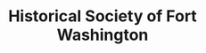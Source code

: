 ---
layout: repo
title: "Historical Society of Fort Washington"
id: 13603
permalink: repos/13603/
---